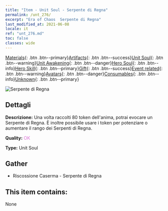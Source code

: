```yaml
---
title: "Item - Unit Soul - Serpente di Regna"
permalink: /unt_276/
excerpt: "Era of Chaos  Serpente di Regna"
last_modified_at: 2021-06-08
locale: it
ref: "unt_276.md"
toc: false
classes: wide
---
```

 [Materials](/ItemsIT/){: .btn .btn--primary}[Artifacts](/ItemsIT/Artifacts/){: .btn .btn--success}[Unit Soul](/ItemsIT/UnitSoul/){: .btn .btn--warning}[Unit Awakening](/ItemsIT/UnitAwakening/){: .btn .btn--danger}[Hero Soul](/ItemsIT/HeroSoul/){: .btn .btn--info}[Hero Skill](/ItemsIT/HeroSkill/){: .btn .btn--primary}[Gift](/ItemsIT/Gift/){: .btn .btn--success}[Event related](/ItemsIT/Events/){: .btn .btn--warning}[Avatars](/ItemsIT/Avatars/){: .btn .btn--danger}[Consumables](/ItemsIT/Consumables/){: .btn .btn--info}[Unknown](/ItemsIT/Unknown/){: .btn .btn--primary}

 ![Serpente di Regna](/images/u/ti_yurenyongshi.jpg)

## Dettagli
 **Descrizione:** Una volta raccolti 80 token dell'anima, potrai evocare un Serpente di Regna. È inoltre possibile usare i token per potenziare o aumentare il rango dei Serpenti di Regna.

 **Quality:** <span style="color: #DA70D6">OK</span>

 **Type:** Unit Soul

## Gather

*    Riscossione Caserma - Serpente di Regna 

## This item contains:

  None

